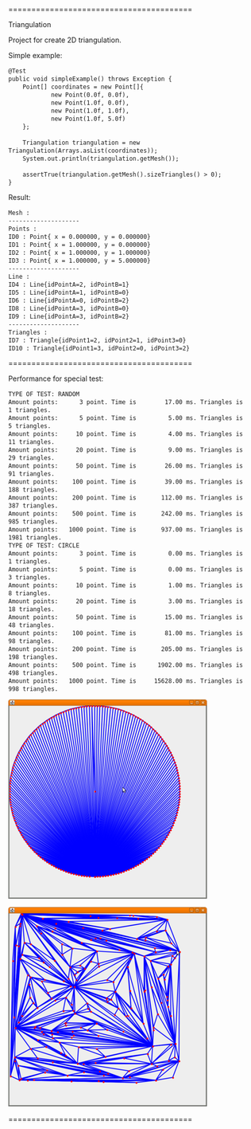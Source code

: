 ========================================

Triangulation

Project for create 2D triangulation.

Simple example:

    @Test
    public void simpleExample() throws Exception {
        Point[] coordinates = new Point[]{
                new Point(0.0f, 0.0f),
                new Point(1.0f, 0.0f),
                new Point(1.0f, 1.0f),
                new Point(1.0f, 5.0f)
        };

        Triangulation triangulation = new Triangulation(Arrays.asList(coordinates));
        System.out.println(triangulation.getMesh());

        assertTrue(triangulation.getMesh().sizeTriangles() > 0);
    }

Result:

    Mesh :
    --------------------
    Points :
    ID0 : Point{ x = 0.000000, y = 0.000000}
    ID1 : Point{ x = 1.000000, y = 0.000000}
    ID2 : Point{ x = 1.000000, y = 1.000000}
    ID3 : Point{ x = 1.000000, y = 5.000000}
    --------------------
    Line :
    ID4 : Line{idPointA=2, idPointB=1}
    ID5 : Line{idPointA=1, idPointB=0}
    ID6 : Line{idPointA=0, idPointB=2}
    ID8 : Line{idPointA=3, idPointB=0}
    ID9 : Line{idPointA=3, idPointB=2}
    --------------------
    Triangles :
    ID7 : Triangle{idPoint1=2, idPoint2=1, idPoint3=0}
    ID10 : Triangle{idPoint1=3, idPoint2=0, idPoint3=2}

========================================

Performance for special test:

    TYPE OF TEST: RANDOM
    Amount points:      3 point. Time is        17.00 ms. Triangles is      1 triangles.
    Amount points:      5 point. Time is         5.00 ms. Triangles is      5 triangles.
    Amount points:     10 point. Time is         4.00 ms. Triangles is     11 triangles.
    Amount points:     20 point. Time is         9.00 ms. Triangles is     29 triangles.
    Amount points:     50 point. Time is        26.00 ms. Triangles is     91 triangles.
    Amount points:    100 point. Time is        39.00 ms. Triangles is    188 triangles.
    Amount points:    200 point. Time is       112.00 ms. Triangles is    387 triangles.
    Amount points:    500 point. Time is       242.00 ms. Triangles is    985 triangles.
    Amount points:   1000 point. Time is       937.00 ms. Triangles is   1981 triangles.
    TYPE OF TEST: CIRCLE
    Amount points:      3 point. Time is         0.00 ms. Triangles is      1 triangles.
    Amount points:      5 point. Time is         0.00 ms. Triangles is      3 triangles.
    Amount points:     10 point. Time is         1.00 ms. Triangles is      8 triangles.
    Amount points:     20 point. Time is         3.00 ms. Triangles is     18 triangles.
    Amount points:     50 point. Time is        15.00 ms. Triangles is     48 triangles.
    Amount points:    100 point. Time is        81.00 ms. Triangles is     98 triangles.
    Amount points:    200 point. Time is       205.00 ms. Triangles is    198 triangles.
    Amount points:    500 point. Time is      1902.00 ms. Triangles is    498 triangles.
    Amount points:   1000 point. Time is     15628.00 ms. Triangles is    998 triangles.

![CIRCLE](https://github.com/Konstantin8105/Triangulation/blob/master/triangulation/other/CIRCLE.png)


![RANDOM](https://github.com/Konstantin8105/Triangulation/blob/master/triangulation/other/RANDOM.png)

========================================

